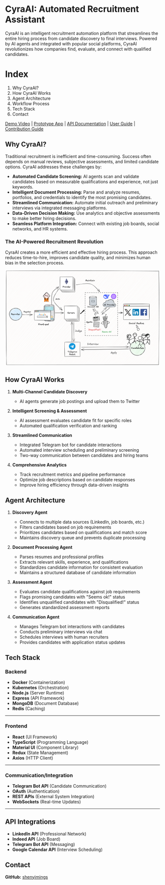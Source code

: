 # CyraAI: Automated Recruitment Assistant

CyraAI is an intelligent recruitment automation platform that streamlines the entire hiring process from candidate discovery to final interviews. Powered by AI agents and integrated with popular social platforms, CyraAI revolutionizes how companies find, evaluate, and connect with qualified candidates.

# Index

1. Why CyraAI?
2. How CyraAI Works
3. Agent Architecture
4. Workflow Process
5. Tech Stack
6. Contact

[Demo Video](#) | [Prototype App](#) | [API Documentation](#) | [User Guide](#) | [Contribution Guide](#)

## Why CyraAI?

Traditional recruitment is inefficient and time-consuming. Success often depends on manual reviews, subjective assessments, and limited candidate options. CyraAI addresses these challenges by:

- **Automated Candidate Screening:** AI agents scan and validate candidates based on measurable qualifications and experience, not just keywords.
- **Intelligent Document Processing:** Parse and analyze resumes, portfolios, and credentials to identify the most promising candidates.
- **Streamlined Communication:** Automate initial outreach and preliminary interviews via integrated messaging platforms.
- **Data-Driven Decision Making:** Use analytics and objective assessments to make better hiring decisions.
- **Seamless Platform Integration:** Connect with existing job boards, social networks, and HR systems.

### The AI-Powered Recruitment Revolution

CyraAI creates a more efficient and effective hiring process. This approach reduces time-to-hire, improves candidate quality, and minimizes human bias in the selection process.

![CyraAI Workflow](https://github.com/shenyimings/CyraAI/blob/main/assets/architecture.png)

## How CyraAI Works

1. **Multi-Channel Candidate Discovery**
   - AI agents generate job postings and upload them to Twitter
   
2. **Intelligent Screening & Assessment**
   - AI assessment evaluates candidate fit for specific roles
   - Automated qualification verification and ranking
   
3. **Streamlined Communication**
   - Integrated Telegram bot for candidate interactions
   - Automated interview scheduling and preliminary screening
   - Two-way communication between candidates and hiring teams
   
4. **Comprehensive Analytics**
   - Track recruitment metrics and pipeline performance
   - Optimize job descriptions based on candidate responses
   - Improve hiring efficiency through data-driven insights

## Agent Architecture

1. **Discovery Agent**
   - Connects to multiple data sources (LinkedIn, job boards, etc.)
   - Filters candidates based on job requirements
   - Prioritizes candidates based on qualifications and match score
   - Maintains discovery queue and prevents duplicate processing

2. **Document Processing Agent**
   - Parses resumes and professional profiles
   - Extracts relevant skills, experience, and qualifications
   - Standardizes candidate information for consistent evaluation
   - Maintains a structured database of candidate information

3. **Assessment Agent**
   - Evaluates candidate qualifications against job requirements
   - Flags promising candidates with "Seems ok!" status
   - Identifies unqualified candidates with "Disqualified!" status
   - Generates standardized assessment reports

4. **Communication Agent**
   - Manages Telegram bot interactions with candidates
   - Conducts preliminary interviews via chat
   - Schedules interviews with human recruiters
   - Provides candidates with application status updates

## Tech Stack

### Backend
   - **Docker** (Containerization)
   - **Kubernetes** (Orchestration)
   - **Node.js** (Server Runtime)
   - **Express** (API Framework)
   - **MongoDB** (Document Database)
   - **Redis** (Caching)

---

### Frontend
   - **React** (UI Framework)
   - **TypeScript** (Programming Language)
   - **Material UI** (Component Library)
   - **Redux** (State Management)
   - **Axios** (HTTP Client)

---

### Communication/Integration
   - **Telegram Bot API** (Candidate Communication)
   - **OAuth** (Authentication)
   - **REST APIs** (External System Integration)
   - **WebSockets** (Real-time Updates)

---

## API Integrations
   - **LinkedIn API** (Professional Network)
   - **Indeed API** (Job Board)
   - **Telegram Bot API** (Messaging)
   - **Google Calendar API** (Interview Scheduling)

## Contact

**GitHub:** [shenyimings](https://github.com/shenyimings)
